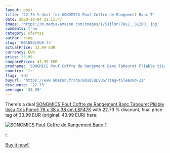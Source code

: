 ```yaml
---
layout: post
title: '22.73 % deal for SONGMICS Pouf Coffre de Rangement Banc T'
date: 2020-10-04 21:11:47
image: 'https://m.media-amazon.com/images/I/51jl9nC7eLL._SL200_.jpg'
comments: true
category: ofertas
author: ring
slug: 'B0185QLSUG-fr'
actualPrice: 33.99 EUR
currency: EUR
price: 33.99
comparePrice: 43.99 EUR
prodname: 'SONGMICS Pouf Coffre de Rangement Banc Tabouret Pliable tissu Gris Foncé 76 x 38 x 38 cm LSF47K'
country: 'fr'
flag: '🇫🇷'
buyurl: 'https://www.amazon.fr/dp/B0185QLSUG/?tag=tolees0d-21'
descuento: '22.73'
average: '33.99'
---
```


There's a deal [SONGMICS Pouf Coffre de Rangement Banc Tabouret Pliable tissu Gris Foncé 76 x 38 x 38 cm LSF47K](https://www.amazon.fr/dp/B0185QLSUG/?tag=tolees0d-21)  with  22.73 % discount, final price tag of  33.99 EUR (original: 43.99 EUR) here:

[![SONGMICS Pouf Coffre de Rangement Banc T](https://m.media-amazon.com/images/I/51jl9nC7eLL._SL200_.jpg)](https://www.amazon.fr/dp/B0185QLSUG/?tag=tolees0d-21)

ℹ️:


[Buy it now!!](https://www.amazon.fr/dp/B0185QLSUG/?tag=tolees0d-21)
